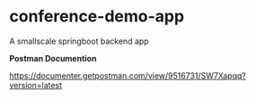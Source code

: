 # conference-demo-app
A smallscale springboot backend app

**Postman Documention**

https://documenter.getpostman.com/view/9516731/SW7Xapqq?version=latest

